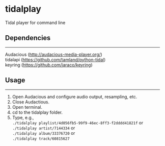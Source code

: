# tidalplay
Tidal player for command line


## Dependencies
***
Audacious (<http://audacious-media-player.org/>)  
tidalapi (<https://github.com/tamland/python-tidal>)  
keyring (<https://github.com/jaraco/keyring>)  


## Usage
***
1. Open Audacious and configure audio output, resampling, etc.
2. Close Audactious.
3. Open terminal.
4. cd to the tidalplay folder.
5. Type, e.g.,  
`./tidalplay playlist/4d056fb5-99f9-46ec-8ff3-f2dddd41821f` or  
`./tidalplay artist/7144334` or  
`./tidalplay album/33376720` or  
`./tidalplay track/60815627`


